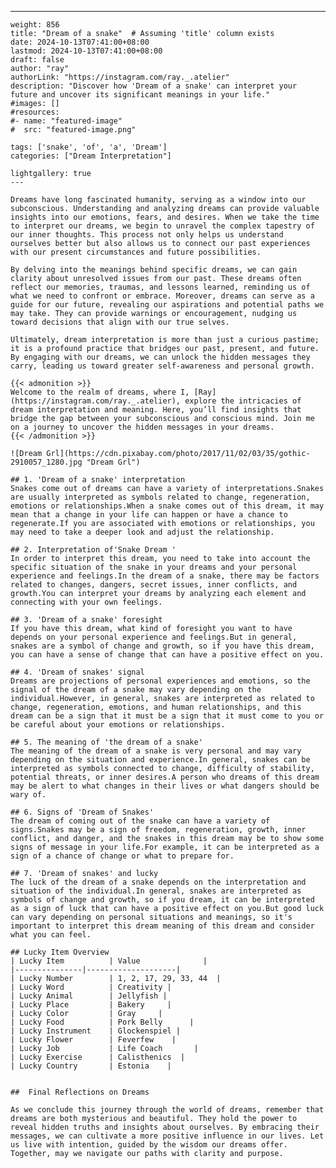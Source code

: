 ---
    weight: 856
    title: "Dream of a snake"  # Assuming 'title' column exists
    date: 2024-10-13T07:41:00+08:00
    lastmod: 2024-10-13T07:41:00+08:00
    draft: false
    author: "ray"
    authorLink: "https://instagram.com/ray._.atelier"
    description: "Discover how 'Dream of a snake' can interpret your future and uncover its significant meanings in your life."
    #images: []
    #resources:
    #- name: "featured-image"
    #  src: "featured-image.png"
    
    tags: ['snake', 'of', 'a', 'Dream']
    categories: ["Dream Interpretation"]
    
    lightgallery: true
    ---
    
    Dreams have long fascinated humanity, serving as a window into our subconscious. Understanding and analyzing dreams can provide valuable insights into our emotions, fears, and desires. When we take the time to interpret our dreams, we begin to unravel the complex tapestry of our inner thoughts. This process not only helps us understand ourselves better but also allows us to connect our past experiences with our present circumstances and future possibilities.
    
    By delving into the meanings behind specific dreams, we can gain clarity about unresolved issues from our past. These dreams often reflect our memories, traumas, and lessons learned, reminding us of what we need to confront or embrace. Moreover, dreams can serve as a guide for our future, revealing our aspirations and potential paths we may take. They can provide warnings or encouragement, nudging us toward decisions that align with our true selves.
    
    Ultimately, dream interpretation is more than just a curious pastime; it is a profound practice that bridges our past, present, and future. By engaging with our dreams, we can unlock the hidden messages they carry, leading us toward greater self-awareness and personal growth.
    
    {{< admonition >}}
    Welcome to the realm of dreams, where I, [Ray](https://instagram.com/ray._.atelier), explore the intricacies of dream interpretation and meaning. Here, you’ll find insights that bridge the gap between your subconscious and conscious mind. Join me on a journey to uncover the hidden messages in your dreams.
    {{< /admonition >}}
    
    ![Dream Grl](https://cdn.pixabay.com/photo/2017/11/02/03/35/gothic-2910057_1280.jpg "Dream Grl")
    
    ## 1. 'Dream of a snake' interpretation
    Snakes come out of dreams can have a variety of interpretations.Snakes are usually interpreted as symbols related to change, regeneration, emotions or relationships.When a snake comes out of this dream, it may mean that a change in your life can happen or have a chance to regenerate.If you are associated with emotions or relationships, you may need to take a deeper look and adjust the relationship.
    
    ## 2. Interpretation of'Snake Dream '
    In order to interpret this dream, you need to take into account the specific situation of the snake in your dreams and your personal experience and feelings.In the dream of a snake, there may be factors related to changes, dangers, secret issues, inner conflicts, and growth.You can interpret your dreams by analyzing each element and connecting with your own feelings.
    
    ## 3. 'Dream of a snake' foresight
    If you have this dream, what kind of foresight you want to have depends on your personal experience and feelings.But in general, snakes are a symbol of change and growth, so if you have this dream, you can have a sense of change that can have a positive effect on you.
    
    ## 4. 'Dream of snakes' signal
    Dreams are projections of personal experiences and emotions, so the signal of the dream of a snake may vary depending on the individual.However, in general, snakes are interpreted as related to change, regeneration, emotions, and human relationships, and this dream can be a sign that it must be a sign that it must come to you or be careful about your emotions or relationships.
    
    ## 5. The meaning of 'the dream of a snake'
    The meaning of the dream of a snake is very personal and may vary depending on the situation and experience.In general, snakes can be interpreted as symbols connected to change, difficulty of stability, potential threats, or inner desires.A person who dreams of this dream may be alert to what changes in their lives or what dangers should be wary of.
    
    ## 6. Signs of 'Dream of Snakes'
    The dream of coming out of the snake can have a variety of signs.Snakes may be a sign of freedom, regeneration, growth, inner conflict, and danger, and the snakes in this dream may be to show some signs of message in your life.For example, it can be interpreted as a sign of a chance of change or what to prepare for.
    
    ## 7. 'Dream of snakes' and lucky
    The luck of the dream of a snake depends on the interpretation and situation of the individual.In general, snakes are interpreted as symbols of change and growth, so if you dream, it can be interpreted as a sign of luck that can have a positive effect on you.But good luck can vary depending on personal situations and meanings, so it's important to interpret this dream meaning of this dream and consider what you can feel.
    
    ## Lucky Item Overview
    | Lucky Item          | Value              |
    |---------------|--------------------|
    | Lucky Number        | 1, 2, 17, 29, 33, 44  |
    | Lucky Word          | Creativity |
    | Lucky Animal        | Jellyfish |
    | Lucky Place         | Bakery     |
    | Lucky Color         | Gray     |
    | Lucky Food          | Pork Belly      |
    | Lucky Instrument    | Glockenspiel |
    | Lucky Flower        | Feverfew    |
    | Lucky Job           | Life Coach       |
    | Lucky Exercise      | Calisthenics  |
    | Lucky Country       | Estonia    |
    
    
    ##  Final Reflections on Dreams
    
    As we conclude this journey through the world of dreams, remember that dreams are both mysterious and beautiful. They hold the power to reveal hidden truths and insights about ourselves. By embracing their messages, we can cultivate a more positive influence in our lives. Let us live with intention, guided by the wisdom our dreams offer. Together, may we navigate our paths with clarity and purpose.
    